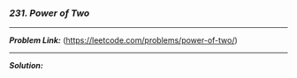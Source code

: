 ### ***231. Power of Two***

<hr>

***Problem Link:*** (https://leetcode.com/problems/power-of-two/)

<hr>

***Solution:***
